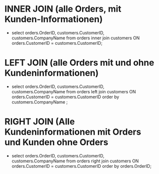 # INNER JOIN (alle Orders, mit Kunden-Informationen)

* select orders.OrderID, customers.CustomerID, customers.CompanyName from orders inner join customers ON orders.CustomerID = customers.CustomerID;

# LEFT JOIN (alle Orders mit und ohne Kundeninformationen)
* select orders.OrderID, customers.CustomerID, customers.CompanyName from orders left join customers ON orders.CustomerID = customers.CustomerID order by customers.CompanyName ;

# RIGHT JOIN (Alle Kundeninformationen mit Orders und Kunden ohne Orders

* select orders.OrderID, customers.CustomerID, customers.CompanyName from orders right join customers ON orders.CustomerID = customers.CustomerID order by orders.OrderID;
